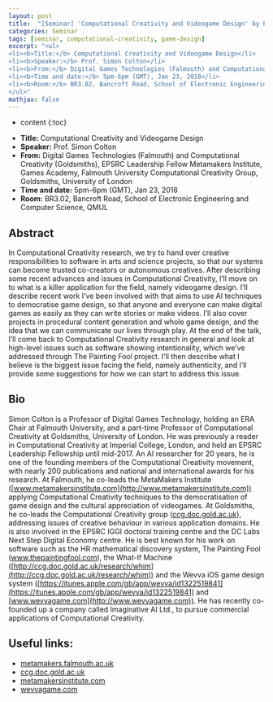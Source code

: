 ```yaml
---
layout: post
title:  "[Seminar] 'Computational Creativity and Videogame Design' by Prof. Simon Colton"
categories: Seminar
tags: [seminar, computational-creativity, game-design]
excerpt: "<ul>
<li><b>Title:</b> Computational Creativity and Videogame Design</li>
<li><b>Speaker:</b> Prof. Simon Colton</li>
<li><b>From:</b> Digital Games Technologies (Falmouth) and Computational Creativity (Goldsmiths), EPSRC Leadership Fellow Metamakers Institute, Games Academy, Falmouth University Computational Creativity Group, Goldsmiths, University of London</li> 
<li><b>Time and date:</b> 5pm-6pm (GMT), Jan 23, 2018</li>
<li><b>Room:</b> BR3.02, Bancroft Road, School of Electronic Engineering and Computer Science, QMUL</li>
</ul>"
mathjax: false
---
```


* content
{:toc}

<ul>
<li><b>Title:</b> Computational Creativity and Videogame Design</li>
<li><b>Speaker:</b> Prof. Simon Colton</li>
<li><b>From:</b> Digital Games Technologies (Falmouth) and Computational Creativity (Goldsmiths), EPSRC Leadership Fellow Metamakers Institute, Games Academy, Falmouth University Computational Creativity Group, Goldsmiths, University of London</li> 
<li><b>Time and date:</b> 5pm-6pm (GMT), Jan 23, 2018</li>
<li><b>Room:</b> BR3.02, Bancroft Road, School of Electronic Engineering and Computer Science, QMUL</li>
</ul>

## Abstract

In Computational Creativity research, we try to hand over creative responsibilities to software in arts and science projects, so that our systems can become trusted co-creators or autonomous creatives. After describing some recent advances and issues in Computational Creativity, I’ll move on to what is a killer application for the field, namely videogame design. I’ll describe recent work I’ve been involved with that aims to use AI techniques to democratise game design, so that anyone and everyone can make digital games as easily as they can write stories or make videos. I’ll also cover projects in procedural content generation and whole game design, and the idea that we can communicate our lives through play. At the end of the talk, I’ll come back to Computational Creativity research in general and look at high-level issues such as software showing intentionality, which we’ve addressed through The Painting Fool project. I’ll then describe what I believe is the biggest issue facing the field, namely authenticity, and I’ll provide some suggestions for how we can start to address this issue.

## Bio
Simon Colton is a Professor of Digital Games Technology, holding an ERA Chair at Falmouth University, and a part-time Professor of Computational Creativity at Goldsmiths, University of London. He was previously a reader in Computational Creativity at Imperial College, London, and held an EPSRC Leadership Fellowship until mid-2017. An AI researcher for 20 years, he is one of the founding members of the Computational Creativity movement, with nearly 200 publications and national and international awards for his research. At Falmouth, he co-leads the MetaMakers Institute ([www.metamakersinstitute.com](http://www.metamakersinstitute.com)) applying Computational Creativity techniques to the democratisation of game design and the cultural appreciation of videogames. At Goldsmiths, he co-leads the Computational Creativity group ([ccg.doc.gold.ac.uk](http://ccg.doc.gold.ac.uk)), addressing issues of creative behaviour in various application domains. He is also involved in the EPSRC IGGI doctoral training centre and the DC Labs Next Step Digital Economy centre. He is best known for his work on software such as the HR mathematical discovery system, The Painting Fool (www.thepaintingfool.com), the What-If Machine ([http://ccg.doc.gold.ac.uk/research/whim](http://ccg.doc.gold.ac.uk/research/whim)) and the Wevva iOS game design system ([https://itunes.apple.com/gb/app/wevva/id1322519841](https://itunes.apple.com/gb/app/wevva/id1322519841) and [www.wevvagame.com](http://www.wevvagame.com)). He has recently co-founded up a company called Imaginative AI Ltd., to pursue commercial applications of Computational Creativity.

## Useful links: 
* [metamakers.falmouth.ac.uk](http://metamakers.falmouth.ac.uk)
* [ccg.doc.gold.ac.uk](http://ccg.doc.gold.ac.uk)
* [metamakersinstitute.com](http://metamakersinstitute.com)
* [wevvagame.com](http://wevvagame.com)
